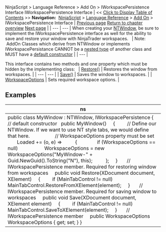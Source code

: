 ﻿
NinjaScript \> Language Reference \> Add On \> IWorkspacePersistence Interface
IWorkspacePersistence Interface
| \<\< [Click to Display Table of Contents](iworkspacepersistence_interface.md) \>\> **Navigation:**     [NinjaScript](ninjascript-1.md) \> [Language Reference](language_reference_wip-1.md) \> [Add On](add_on-1.md) \> IWorkspacePersistence Interface | [Previous page](createtabpage-1.md) [Return to chapter overview](add_on-1.md) [Next page](iworkspacepersistence_restore-1.md) |
| --- | --- |
When creating your [NTWindow](ntwindow-1.md), be sure to implement the IWorkspacePersistence interface as well for the ability to save and restore your window with NinjaTrader workspaces. 
 
| Note:  AddOn Classes which derive from NTWindow or implements IWorkspacePersistance CANNOT be a [nested type](https://msdn.microsoft.com/en-us/library/ms173120.aspx) of another class and MUST have a [default constructor](https://msdn.microsoft.com/en-us/library/ms173115.aspx) |
| --- |

This interface contains two methods and one property which must be hidden by the implementing class:
 
| [Restore()](iworkspacepersistence_restore-1.md) | Restores the window from workspaces. |
| --- | --- |
| [Save()](iworkspacepersistence_save-1.md) | Saves the window to workspaces. |
| [WorkspaceOptions](workspaceoptions-1.md) | Sets required workspace options. |

## 
## Examples
| ns |
| --- |
| public class MyWindow : NTWindow, IWorkspacePersistence {    // default constructor     public MyWindow()      {          // Define our NTWindow. If we want to use NT style tabs, we would define that here.                     // WorkspaceOptions property must be set           Loaded \+\= (o, e) \=\>           {                if (WorkspaceOptions \=\= null)                     WorkspaceOptions \= new WorkspaceOptions("MyWindow\-" \+ Guid.NewGuid().ToString("N"), this);           };      }        // IWorkspacePersistence member. Required for restoring window from workspaces      public void Restore(XDocument document, XElement)      {          if (MainTabControl !\= null)                MainTabControl.RestoreFromXElement(element);      }        // IWorkspacePersistence member. Required for saving window to workspaces      public void Save(XDocument document, XElement element)      {          if (MainTabControl !\= null)                MainTabControl.SaveToXElement(element);      }        // IWorkspacePersistence member      public WorkspaceOptions WorkspaceOptions { get; set; } } |
